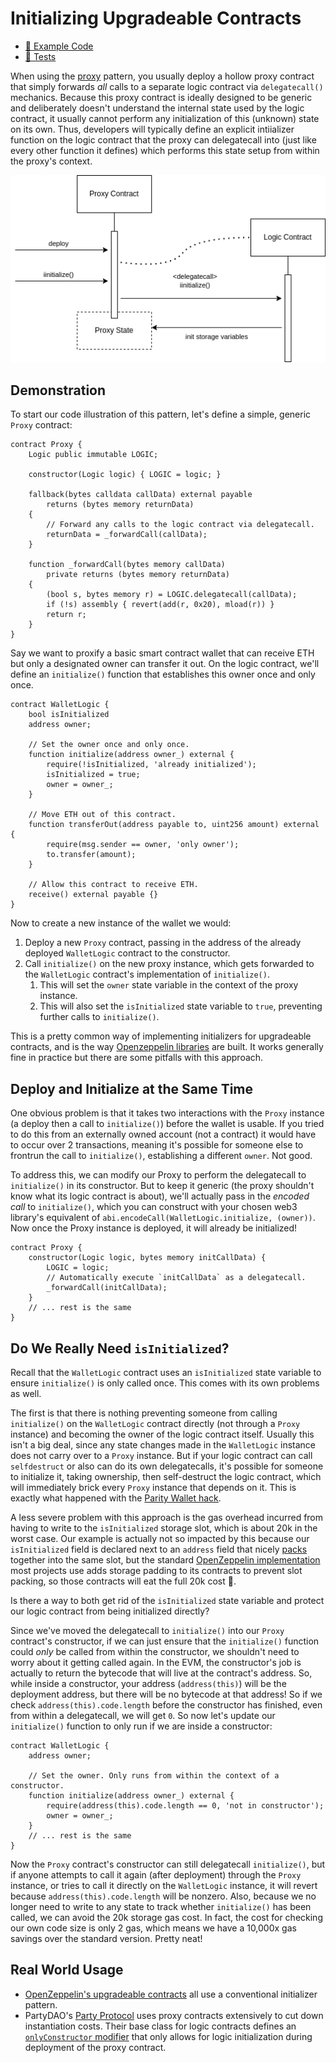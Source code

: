 # Initializing Upgradeable Contracts

- [📜 Example Code](./InitializedProxyWallet.sol)
- [🐞 Tests](../../test/InitializedProxyWallet.t.sol)

When using the [proxy](../basic-proxies/) pattern, you usually deploy a hollow proxy contract that simply forwards *all* calls to a separate logic contract via `delegatecall()` mechanics. Because this proxy contract is ideally designed to be generic and deliberately doesn't understand the internal state used by the logic contract, it usually cannot perform any initialization of this (unknown) state on its own. Thus, developers will typically define an explicit intiializer function on the logic contract that the proxy can delegatecall into (just like every other function it defines) which performs this state setup from within the proxy's context.

![proxy with initializer diagram](./initializer.png)

## Demonstration

To start our code illustration of this pattern, let's define a simple, generic `Proxy` contract:

```solidity
contract Proxy {
    Logic public immutable LOGIC;

    constructor(Logic logic) { LOGIC = logic; }

    fallback(bytes calldata callData) external payable
        returns (bytes memory returnData)
    {
        // Forward any calls to the logic contract via delegatecall.
        returnData = _forwardCall(callData);
    }

    function _forwardCall(bytes memory callData)
        private returns (bytes memory returnData)
    {
        (bool s, bytes memory r) = LOGIC.delegatecall(callData);
        if (!s) assembly { revert(add(r, 0x20), mload(r)) }
        return r;
    }
}
```

Say we want to proxify a basic smart contract wallet that can receive ETH but only a designated owner can transfer it out. On the logic contract, we'll define an `initialize()` function that establishes this owner once and only once.

```solidity
contract WalletLogic {
    bool isInitialized
    address owner;

    // Set the owner once and only once.
    function initialize(address owner_) external {
        require(!isInitialized, 'already initialized');
        isInitialized = true;
        owner = owner_;
    }

    // Move ETH out of this contract.
    function transferOut(address payable to, uint256 amount) external {
        require(msg.sender == owner, 'only owner');
        to.transfer(amount);
    }

    // Allow this contract to receive ETH.
    receive() external payable {}
}
```

Now to create a new instance of the wallet we would:
1. Deploy a new `Proxy` contract, passing in the address of the already deployed `WalletLogic` contract to the constructor.
2. Call `initialize()` on the new proxy instance, which gets forwarded to the `WalletLogic` contract's implementation of `initialize()`.
    1. This will set the `owner` state variable in the context of the proxy instance.
    2. This will also set the `isInitialized` state variable to `true`, preventing further calls to `initialize()`.

This is a pretty common way of implementing initializers for upgradeable contracts, and is the way [Openzeppelin libraries](https://docs.openzeppelin.com/upgrades-plugins/1.x/writing-upgradeable) are built. It works generally fine in practice but there are some pitfalls with this approach.

## Deploy and Initialize at the Same Time

One obvious problem is that it takes two interactions with the `Proxy` instance (a deploy then a call to `initialize()`) before the wallet is usable. If you tried to do this from an externally owned account (not a contract) it would have to occur over 2 transactions, meaning it's possible for someone else to frontrun the call to `initialize()`, establishing a different `owner`. Not good.

To address this, we can modify our Proxy to perform the delegatecall to `initialize()` in its constructor. But to keep it generic (the proxy shouldn't know what its logic contract is about), we'll actually pass in the *encoded call* to `initialize()`, which you can construct with your chosen web3 library's equivalent of `abi.encodeCall(WalletLogic.initialize, (owner))`. Now once the Proxy instance is deployed, it will already be initialized!

```solidity
contract Proxy {
    constructor(Logic logic, bytes memory initCallData) {
        LOGIC = logic;
        // Automatically execute `initCallData` as a delegatecall.
        _forwardCall(initCallData);
    }
    // ... rest is the same
}
```

## Do We Really Need `isInitialized`? 

Recall that the `WalletLogic` contract uses an `isInitialized` state variable to ensure `initialize()` is only called once. This comes with its own problems as well.

The first is that there is nothing preventing someone from calling `initialize()` on the `WalletLogic` contract directly (not through a `Proxy` instance) and becoming the owner of the logic contract itself. Usually this isn't a big deal, since any state changes made in the `WalletLogic` instance does not carry over to a `Proxy` instance. But if your logic contract can call `selfdestruct` or also can do its own delegatecalls, it's possible for someone to initialize it, taking ownership, then self-destruct the logic contract, which will immediately brick every `Proxy` instance that depends on it. This is exactly what happened with the [Parity Wallet hack](https://blog.openzeppelin.com/on-the-parity-wallet-multisig-hack-405a8c12e8f7/). 

A less severe problem with this approach is the gas overhead incurred from having to write to the `isInitialized` storage slot, which is about 20k in the worst case. Our example is actually not so impacted by this because our `isInitialized` field is declared next to an `address` field that nicely [packs](../packing-storage/) together into the same slot, but the standard [OpenZeppelin implementation](https://github.com/OpenZeppelin/openzeppelin-upgrades/blob/master/packages/core/contracts/Initializable.sol#L66) most projects use adds storage padding to its contracts to prevent slot packing, so those contracts will eat the full 20k cost 🙈.

Is there a way to both get rid of the `isInitialized` state variable and protect our logic contract from being initialized directly?

Since we've moved the delegatecall to `initialize()` into our `Proxy` contract's constructor, if we can just ensure that the `initialize()` function could *only* be called from within the constructor, we shouldn't need to worry about it getting called again. In the EVM, the constructor's job is actually to return the bytecode that will live at the contract's address. So, while inside a constructor, your address (`address(this)`) will be the deployment address, but there will be no bytecode at that address! So if we check `address(this).code.length` before the constructor has finished, even from within a delegatecall, we will get `0`. So now let's update our `initialize()` function to only run if we are inside a constructor:

```solidity
contract WalletLogic {
    address owner;

    // Set the owner. Only runs from within the context of a constructor.
    function initialize(address owner_) external {
        require(address(this).code.length == 0, 'not in constructor');
        owner = owner_;
    }
    // ... rest is the same
}
```

Now the `Proxy` contract's constructor can still delegatecall `initialize()`, but if anyone attempts to call it again (after deployment) through the `Proxy` instance, or tries to call it directly on the `WalletLogic` instance, it will revert because `address(this).code.length` will be nonzero. Also, because we no longer need to write to any state to track whether `initialize()` has been called, we can avoid the 20k storage gas cost. In fact, the cost for checking our own code size is only 2 gas, which means we have a 10,000x gas savings over the standard version. Pretty neat!

## Real World Usage
- [OpenZeppelin's upgradeable contracts](https://docs.openzeppelin.com/upgrades-plugins/1.x/writing-upgradeable) all use a conventional initializer pattern.
- PartyDAO's [Party Protocol](https://github.com/PartyDAO/party-protocol) uses proxy contracts extensively to cut down instantiation costs. Their base class for logic contracts defines an [`onlyConstructor` modifier](https://github.com/PartyDAO/party-protocol/blob/main/contracts/utils/Implementation.sol#L24) that only allows for logic initialization during deployment of the proxy contract.